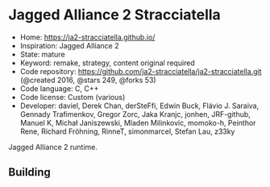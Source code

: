 # Jagged Alliance 2 Stracciatella

- Home: https://ja2-stracciatella.github.io/
- Inspiration: Jagged Alliance 2
- State: mature
- Keyword: remake, strategy, content original required
- Code repository: https://github.com/ja2-stracciatella/ja2-stracciatella.git (@created 2016, @stars 249, @forks 53)
- Code language: C, C++
- Code license: Custom (various)
- Developer: daviel, Derek Chan, derSteFfi, Edwin Buck, Flávio J. Saraiva, Gennady Trafimenkov, Gregor Zorc, Jaka Kranjc, jonhen, JRF-github, Manuel K, Michał Janiszewski, Mladen Milinkovic, momoko-h, Peinthor Rene, Richard Fröhning, RinneT, simonmarcel, Stefan Lau, z33ky

Jagged Alliance 2 runtime.

## Building
